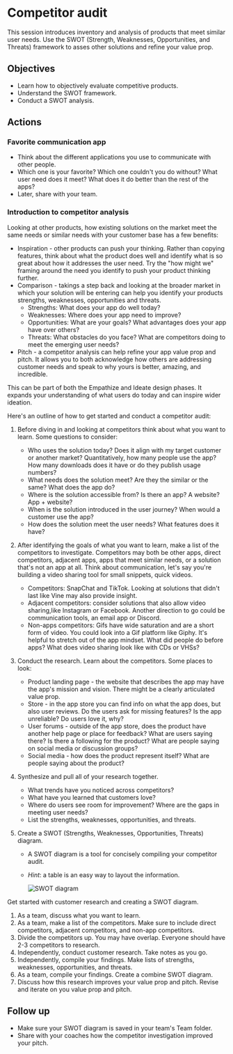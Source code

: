 # Competitor audit

This session introduces inventory and analysis of products that meet similar user needs. Use the SWOT (Strength, Weaknesses, Opportunities, and Threats) framework to asses other solutions and refine your value prop.

## Objectives

* Learn how to objectively evaluate competitive products.
* Understand the SWOT framework.
* Conduct a SWOT analysis.

## Actions

### Favorite communication app

* Think about the different applications you use to communicate with other people.
* Which one is your favorite? Which one couldn't you do without? What user need does it meet? What does it do better than the rest of the apps?
* Later, share with your team.

### Introduction to competitor analysis

Looking at other products, how existing solutions on the market meet the same needs or similar needs with your customer base has a few benefits:

* Inspiration - other products can push your thinking. Rather than copying features, think about what the product does well and identify what is so great about how it addresses the user need. Try the "how might we" framing around the need you identify to push your product thinking further.
* Comparison - takings a step back and looking at the broader market in which your solution will be entering can help you identify your products strengths, weaknesses, opportunities and threats.
  * Strengths: What does your app do well today?
  * Weaknesses: Where does your app need to improve?
  * Opportunities: What are your goals? What advantages does your app have over others?
  * Threats: What obstacles do you face? What are competitors doing to meet the emerging user needs?
* Pitch -  a competitor analysis can help refine your app value prop and pitch. It allows you to both acknowledge how others are addressing customer needs and speak to why yours is better, amazing, and incredible.

This can be part of both the Empathize and Ideate design phases. It expands your understanding of what users do today and can inspire wider ideation.

Here's an outline of how to get started and conduct a competitor audit:

1. Before diving in and looking at competitors think about what you want to learn. Some questions to consider:
    * Who uses the solution today? Does it align with my target customer or another market? Quantitatively, how many people use the app? How many downloads does it have or do they publish usage numbers?
    * What needs does the solution meet? Are they the similar or the same? What does the app do?
    * Where is the solution accessible from? Is there an app? A website? App + website?
    * When is the solution introduced in the user journey? When would a customer use the app?
    * How does the solution meet the user needs? What features does it have?

2. After identifying the goals of what you want to learn, make a list of the competitors to investigate. Competitors may both be other apps, direct competitors, adjacent apps, apps that meet similar needs, or a solution that's not an app at all. Think about communication, let's say you're building a video sharing tool for small snippets, quick videos.
    * Competitors: SnapChat and TikTok. Looking at solutions that didn't last like Vine may also provide insight.
    * Adjacent competitors: consider solutions that also allow video sharing,like Instagram or Facebook. Another direction to go could be communication tools, an email app or Discord.
    * Non-apps competitors: Gifs have wide saturation and are a short form of video.  You could look into a Gif platform like Giphy. It's helpful to stretch out of the app mindset. What did people do before apps? What does video sharing look like with CDs or VHSs?

3. Conduct the research. Learn about the competitors. Some places to look:
    * Product landing page - the website that describes the app may have the app's mission and vision. There might be a clearly articulated value prop.
    * Store - in the app store you can find info on what the app does, but also user reviews. Do the users ask for missing features? Is the app unreliable? Do users love it, why?
    * User forums - outside of the app store, does the product have another help page or place for feedback? What are users saying there? Is there a following for the product? What are people saying on social media or discussion groups?
    * Social media - how does the product represent itself? What are people saying about the product?

4. Synthesize and pull all of your research together.
    * What trends have you noticed across competitors?
    * What have you learned that customers love?
    * Where do users see room for improvement? Where are the gaps in meeting user needs?
    * List the strengths, weaknesses, opportunities, and threats.

5. Create a SWOT (Strengths, Weaknesses, Opportunities, Threats) diagram.
    * A SWOT diagram is a tool for concisely compiling your competitor audit.
    * *Hint*: a table is an easy way to layout the information.

        ![SWOT diagram](https://github.com/tnt-summer-academy/Curriculum/blob/main/Week%202/SWOT_table.png)

Get started with customer research and creating a SWOT diagram.

1. As a team, discuss what you want to learn.
2. As a team, make a list of the competitors. Make sure to include direct competitors, adjacent competitors, and non-app competitors.
3. Divide the competitors up. You may have overlap. Everyone should have 2-3 competitors to research.
4. Independently, conduct customer research. Take notes as you go.
5. Independently, compile your findings. Make lists of strengths, weaknesses, opportunities, and threats.
6. As a team, compile your findings. Create a combine SWOT diagram.
7. Discuss how this research improves your value prop and pitch. Revise and iterate on you value prop and pitch.

## Follow up

* Make sure your SWOT diagram is saved in your team's Team folder.
* Share with your coaches how the competitor investigation improved your pitch.
